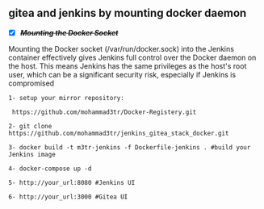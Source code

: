## gitea and jenkins by mounting docker daemon
- [x] ~~***Mounting the Docker Socket***~~

 Mounting the Docker socket (/var/run/docker.sock) into the Jenkins container effectively gives Jenkins full control over the Docker daemon on the host. This means Jenkins has the same privileges as the host's root user, which can be a significant security risk, especially if Jenkins is compromised 
```
1- setup your mirror repository: 

 https://github.com/mohammad3tr/Docker-Registery.git

2- git clone https://github.com/mohammad3tr/jenkins_gitea_stack_docker.git 

3- docker build -t m3tr-jenkins -f Dockerfile-jenkins . #build your Jenkins image

4- docker-compose up -d

5- http://your_url:8080 #Jenkins UI

6- http://your_url:3000 #Gitea UI

```
